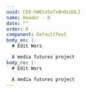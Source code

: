```yaml
---
uuid: CE9-hW6lv5oTxBnOLUOLJ
name: Header - 0
date: ""
order: 0
component: DefaultText
body_en: |-
  # Edit Wars

  A media futures project
body_ru: |-
  # Edit Wars

  A media futures project
---
```

